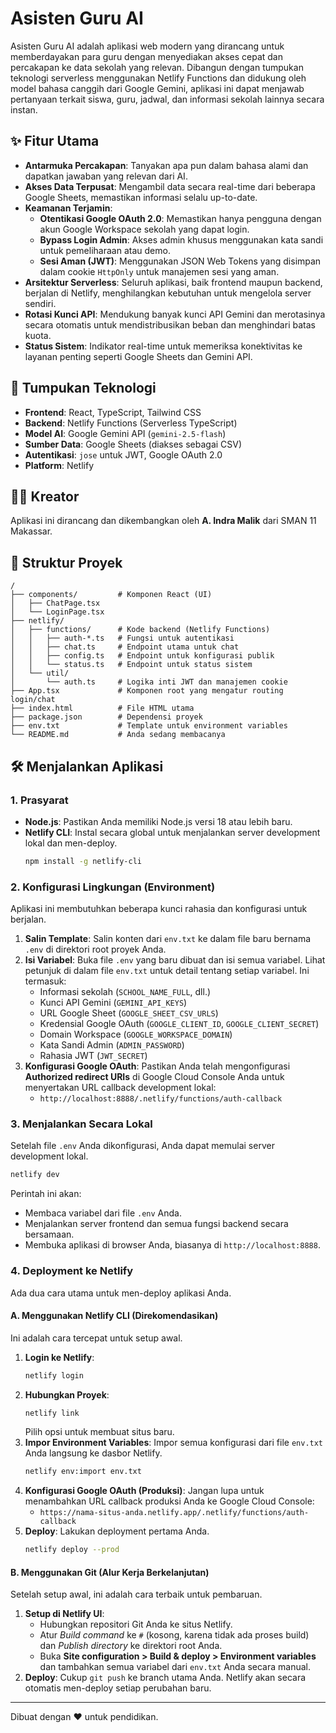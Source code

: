 # Asisten Guru AI

Asisten Guru AI adalah aplikasi web modern yang dirancang untuk memberdayakan para guru dengan menyediakan akses cepat dan percakapan ke data sekolah yang relevan. Dibangun dengan tumpukan teknologi serverless menggunakan Netlify Functions dan didukung oleh model bahasa canggih dari Google Gemini, aplikasi ini dapat menjawab pertanyaan terkait siswa, guru, jadwal, dan informasi sekolah lainnya secara instan.

## ✨ Fitur Utama

- **Antarmuka Percakapan**: Tanyakan apa pun dalam bahasa alami dan dapatkan jawaban yang relevan dari AI.
- **Akses Data Terpusat**: Mengambil data secara real-time dari beberapa Google Sheets, memastikan informasi selalu up-to-date.
- **Keamanan Terjamin**:
  - **Otentikasi Google OAuth 2.0**: Memastikan hanya pengguna dengan akun Google Workspace sekolah yang dapat login.
  - **Bypass Login Admin**: Akses admin khusus menggunakan kata sandi untuk pemeliharaan atau demo.
  - **Sesi Aman (JWT)**: Menggunakan JSON Web Tokens yang disimpan dalam cookie `HttpOnly` untuk manajemen sesi yang aman.
- **Arsitektur Serverless**: Seluruh aplikasi, baik frontend maupun backend, berjalan di Netlify, menghilangkan kebutuhan untuk mengelola server sendiri.
- **Rotasi Kunci API**: Mendukung banyak kunci API Gemini dan merotasinya secara otomatis untuk mendistribusikan beban dan menghindari batas kuota.
- **Status Sistem**: Indikator real-time untuk memeriksa konektivitas ke layanan penting seperti Google Sheets dan Gemini API.

## 🚀 Tumpukan Teknologi

- **Frontend**: React, TypeScript, Tailwind CSS
- **Backend**: Netlify Functions (Serverless TypeScript)
- **Model AI**: Google Gemini API (`gemini-2.5-flash`)
- **Sumber Data**: Google Sheets (diakses sebagai CSV)
- **Autentikasi**: `jose` untuk JWT, Google OAuth 2.0
- **Platform**: Netlify

## 👨‍💻 Kreator

Aplikasi ini dirancang dan dikembangkan oleh **A. Indra Malik** dari SMAN 11 Makassar.

## 📂 Struktur Proyek

```
/
├── components/         # Komponen React (UI)
│   ├── ChatPage.tsx
│   └── LoginPage.tsx
├── netlify/
│   ├── functions/      # Kode backend (Netlify Functions)
│   │   ├── auth-*.ts   # Fungsi untuk autentikasi
│   │   ├── chat.ts     # Endpoint utama untuk chat
│   │   ├── config.ts   # Endpoint untuk konfigurasi publik
│   │   └── status.ts   # Endpoint untuk status sistem
│   └── util/
│       └── auth.ts     # Logika inti JWT dan manajemen cookie
├── App.tsx             # Komponen root yang mengatur routing login/chat
├── index.html          # File HTML utama
├── package.json        # Dependensi proyek
├── env.txt             # Template untuk environment variables
└── README.md           # Anda sedang membacanya
```

## 🛠️ Menjalankan Aplikasi

### 1. Prasyarat

- **Node.js**: Pastikan Anda memiliki Node.js versi 18 atau lebih baru.
- **Netlify CLI**: Instal secara global untuk menjalankan server development lokal dan men-deploy.
  ```bash
  npm install -g netlify-cli
  ```

### 2. Konfigurasi Lingkungan (Environment)

Aplikasi ini membutuhkan beberapa kunci rahasia dan konfigurasi untuk berjalan.

1.  **Salin Template**: Salin konten dari `env.txt` ke dalam file baru bernama `.env` di direktori root proyek Anda.
2.  **Isi Variabel**: Buka file `.env` yang baru dibuat dan isi semua variabel. Lihat petunjuk di dalam file `env.txt` untuk detail tentang setiap variabel. Ini termasuk:
    - Informasi sekolah (`SCHOOL_NAME_FULL`, dll.)
    - Kunci API Gemini (`GEMINI_API_KEYS`)
    - URL Google Sheet (`GOOGLE_SHEET_CSV_URLS`)
    - Kredensial Google OAuth (`GOOGLE_CLIENT_ID`, `GOOGLE_CLIENT_SECRET`)
    - Domain Workspace (`GOOGLE_WORKSPACE_DOMAIN`)
    - Kata Sandi Admin (`ADMIN_PASSWORD`)
    - Rahasia JWT (`JWT_SECRET`)
3.  **Konfigurasi Google OAuth**: Pastikan Anda telah mengonfigurasi **Authorized redirect URIs** di Google Cloud Console Anda untuk menyertakan URL callback development lokal:
    - `http://localhost:8888/.netlify/functions/auth-callback`

### 3. Menjalankan Secara Lokal

Setelah file `.env` Anda dikonfigurasi, Anda dapat memulai server development lokal.

```bash
netlify dev
```

Perintah ini akan:
- Membaca variabel dari file `.env` Anda.
- Menjalankan server frontend dan semua fungsi backend secara bersamaan.
- Membuka aplikasi di browser Anda, biasanya di `http://localhost:8888`.

### 4. Deployment ke Netlify

Ada dua cara utama untuk men-deploy aplikasi Anda.

#### A. Menggunakan Netlify CLI (Direkomendasikan)

Ini adalah cara tercepat untuk setup awal.

1.  **Login ke Netlify**:
    ```bash
    netlify login
    ```
2.  **Hubungkan Proyek**:
    ```bash
    netlify link
    ```
    Pilih opsi untuk membuat situs baru.
3.  **Impor Environment Variables**: Impor semua konfigurasi dari file `env.txt` Anda langsung ke dasbor Netlify.
    ```bash
    netlify env:import env.txt
    ```
4.  **Konfigurasi Google OAuth (Produksi)**: Jangan lupa untuk menambahkan URL callback produksi Anda ke Google Cloud Console:
    - `https://nama-situs-anda.netlify.app/.netlify/functions/auth-callback`
5.  **Deploy**: Lakukan deployment pertama Anda.
    ```bash
    netlify deploy --prod
    ```

#### B. Menggunakan Git (Alur Kerja Berkelanjutan)

Setelah setup awal, ini adalah cara terbaik untuk pembaruan.

1.  **Setup di Netlify UI**:
    - Hubungkan repositori Git Anda ke situs Netlify.
    - Atur *Build command* ke `#` (kosong, karena tidak ada proses build) dan *Publish directory* ke direktori root Anda.
    - Buka **Site configuration > Build & deploy > Environment variables** dan tambahkan semua variabel dari `env.txt` Anda secara manual.
2.  **Deploy**: Cukup `git push` ke branch utama Anda. Netlify akan secara otomatis men-deploy setiap perubahan baru.

---
Dibuat dengan ❤️ untuk pendidikan.